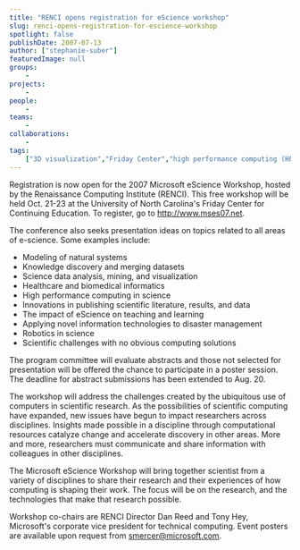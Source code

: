 ```yaml
---
title: "RENCI opens registration for eScience workshop"
slug: renci-opens-registration-for-escience-workshop
spotlight: false
publishDate: 2007-07-13
author: ["stephanie-suber"]
featuredImage: null
groups:
    - 
projects:
    - 
people:
    - 
teams: 
    - 
collaborations:
    - 
tags:
    ["3D visualization","Friday Center","high performance computing (HPC)"]
---
```

Registration is now open for the 2007 Microsoft eScience Workshop, hosted by the Renaissance Computing Institute (RENCI). This free workshop will be held Oct. 21-23 at the University of North Carolina's Friday Center for Continuing Education. To register, go to <a href="http://www.mses07.net/" target="_blank" rel="noopener">http://www.mses07.net</a>.



The conference also seeks presentation ideas on topics related to all areas of e-science. Some examples include:
<ul type="disc">
 	<li>Modeling of natural systems</li>
 	<li>Knowledge discovery and merging datasets</li>
 	<li>Science data analysis, mining, and visualization</li>
 	<li>Healthcare and biomedical informatics</li>
 	<li>High performance computing in science</li>
 	<li>Innovations in publishing scientific literature, results, and data</li>
 	<li>The impact of eScience on teaching and learning</li>
 	<li>Applying novel information technologies to disaster management</li>
 	<li>Robotics in science</li>
 	<li>Scientific challenges with no obvious computing solutions</li>
</ul>
The program committee will evaluate abstracts and those not selected for presentation will be offered the chance to participate in a poster session. The deadline for abstract submissions has been extended to Aug. 20.

The workshop will address the challenges created by the ubiquitous use of computers in scientific research. As the possibilities of scientific computing have expanded, new issues have begun to impact researchers across disciplines. Insights made possible in a discipline through computational resources catalyze change and accelerate discovery in other areas. More and more, researchers must communicate and share information with colleagues in other disciplines.

The Microsoft eScience Workshop will bring together scientist from a variety of disciplines to share their research and their experiences of how computing is shaping their work. The focus will be on the research, and the technologies that make that research possible.

Workshop co-chairs are RENCI Director Dan Reed and Tony Hey, Microsoft's corporate vice president for technical computing. Event posters are available upon request from <a href="mailto:smercer@microsoft.com">smercer@microsoft.com</a>.
